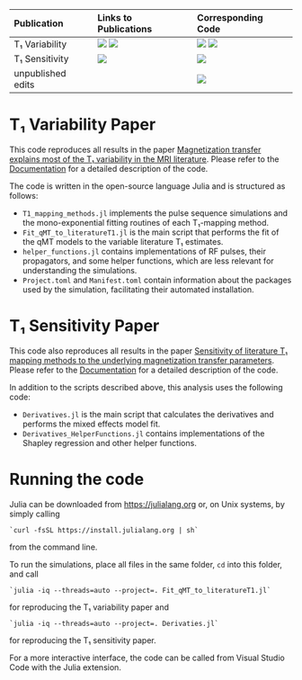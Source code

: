 | **Publication**        | **Links to Publications**                               | **Corresponding Code**                                              |
|:-----------------------|:------------------------------------------------------- |:------------------------------------------------------------------- |
| T₁ Variability         | [![][MRM-img1]][MRM-url1] [![][arXiv-img1]][arXiv-url1] | [![][docsv1.0-img]][docsv1.0-url] [![][docsv2.0-img]][docsv2.0-url] |
| T₁ Sensitivity         | [![][arXiv-img2]][arXiv-url2]                           | [![][docsv2.0-img]][docsv2.0-url]                                   |
| unpublished edits      |                                                         | [![][docsdev-img]][docsdev-url]                                     |

# T₁ Variability Paper
This code reproduces all results in the paper [Magnetization transfer explains most of the T₁ variability in the MRI literature][arXiv-url1]. Please refer to the [Documentation][docsv1.0-url] for a detailed description of the code.

The code is written in the open-source language Julia and is structured as follows:
- `T1_mapping_methods.jl` implements the pulse sequence simulations and the mono-exponential fitting routines of each T₁-mapping method.
- `Fit_qMT_to_literatureT1.jl` is the main script that performs the fit of the qMT models to the variable literature T₁ estimates.
- `helper_functions.jl` contains implementations of RF pulses, their propagators, and some helper functions, which are less relevant for understanding the simulations.
- `Project.toml` and `Manifest.toml` contain information about the packages used by the simulation, facilitating their automated installation.

# T₁ Sensitivity Paper
This code also reproduces all results in the paper [Sensitivity of literature T₁ mapping methods to the underlying magnetization transfer parameters][arXiv-url2]. Please refer to the [Documentation][docsv2.0-url] for a detailed description of the code.

In addition to the scripts described above, this analysis uses the following code:
- `Derivatives.jl` is the main script that calculates the derivatives and performs the mixed effects model fit.
- `Derivatives_HelperFunctions.jl` contains implementations of the Shapley regression and other helper functions.

# Running the code
Julia can be downloaded from https://julialang.org or, on Unix systems, by simply calling

    `curl -fsSL https://install.julialang.org | sh`

from the command line.

To run the simulations, place all files in the same folder, `cd` into this folder, and call

    `julia -iq --threads=auto --project=. Fit_qMT_to_literatureT1.jl`

for reproducing the T₁ variability paper and

    `julia -iq --threads=auto --project=. Derivaties.jl`

for reproducing the T₁ sensitivity paper.

For a more interactive interface, the code can be called from Visual Studio Code with the Julia extension.

[docsdev-img]: https://img.shields.io/badge/docs-dev-blue.svg
[docsdev-url]: https://jakobasslaender.github.io/T1variability/dev/

[docsv1.0-img]: https://img.shields.io/badge/docs-v1.0-blue.svg
[docsv1.0-url]: https://jakobasslaender.github.io/T1variability/v1.0/

[arXiv-img1]: https://img.shields.io/badge/arXiv-2409.05318-blue.svg
[arXiv-url1]: https://arxiv.org/pdf/2409.05318v1

[MRM-img1]: https://img.shields.io/badge/doi-10.1002/mrm.30451-blue.svg
[MRM-url1]: https://doi.org/10.1002/mrm.30451

[docsv2.0-img]: https://img.shields.io/badge/docs-v2.0-blue.svg
[docsv2.0-url]: https://jakobasslaender.github.io/T1variability/v2.0/

[arXiv-img2]: https://img.shields.io/badge/arXiv-2509.13644-blue.svg
[arXiv-url2]: https://arxiv.org/pdf/2509.13644
